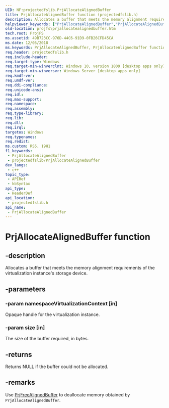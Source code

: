 ```yaml
---
UID: NF:projectedfslib.PrjAllocateAlignedBuffer
title: PrjAllocateAlignedBuffer function (projectedfslib.h)
description: Allocates a buffer that meets the memory alignment requirements of the virtualization instance's storage device.
helpviewer_keywords: ["PrjAllocateAlignedBuffer","PrjAllocateAlignedBuffer function","ProjFS.prjallocatealignedbuffer","projectedfslib/PrjAllocateAlignedBuffer"]
old-location: projfs\prjallocatealignedbuffer.htm
tech.root: ProjFS
ms.assetid: 49B723CC-976D-44C6-91D9-0FB26CFD45CA
ms.date: 12/05/2018
ms.keywords: PrjAllocateAlignedBuffer, PrjAllocateAlignedBuffer function, ProjFS.prjallocatealignedbuffer, projectedfslib/PrjAllocateAlignedBuffer
req.header: projectedfslib.h
req.include-header: 
req.target-type: Windows
req.target-min-winverclnt: Windows 10, version 1809 [desktop apps only]
req.target-min-winversvr: Windows Server [desktop apps only]
req.kmdf-ver: 
req.umdf-ver: 
req.ddi-compliance: 
req.unicode-ansi: 
req.idl: 
req.max-support: 
req.namespace: 
req.assembly: 
req.type-library: 
req.lib: 
req.dll: 
req.irql: 
targetos: Windows
req.typenames: 
req.redist: 
ms.custom: RS5, 19H1
f1_keywords:
 - PrjAllocateAlignedBuffer
 - projectedfslib/PrjAllocateAlignedBuffer
dev_langs:
 - c++
topic_type:
 - APIRef
 - kbSyntax
api_type:
 - HeaderDef
api_location:
 - projectedfslib.h
api_name:
 - PrjAllocateAlignedBuffer
---
```


# PrjAllocateAlignedBuffer function


## -description

Allocates a buffer that meets the memory alignment requirements of the virtualization instance's storage device.

## -parameters

### -param namespaceVirtualizationContext [in]

Opaque handle for the virtualization instance.

### -param size [in]

The size of the buffer required, in bytes.

## -returns

Returns NULL if the buffer could not be allocated.

## -remarks

Use <a href="/windows/desktop/api/projectedfslib/nf-projectedfslib-prjfreealignedbuffer">PrjFreeAlignedBuffer</a> to deallocate memory obtained by `PrjAllocateAlignedBuffer`.

